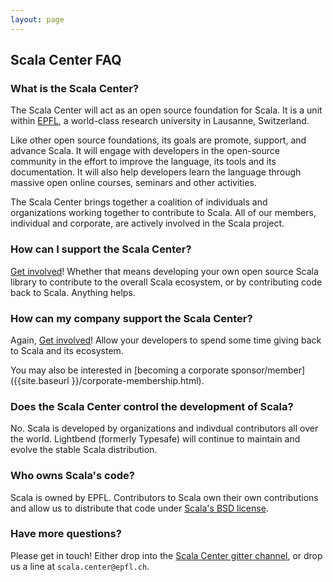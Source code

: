 ```yaml
---
layout: page
---
```


## Scala Center FAQ


### What is the Scala Center?

The Scala Center will act as an open source foundation for Scala. It is a unit
within [EPFL](http://epfl.ch), a world-class research university in Lausanne,
Switzerland.

Like other open source foundations, its goals are promote, support, and advance
Scala. It will engage with developers in the open-source community in the effort
to improve the language, its tools and its documentation. It will also help
developers learn the language through massive open online courses, seminars and
other activities.

The Scala Center brings together a coalition of individuals and organizations
working together to contribute to Scala.  All of our members, individual and
corporate, are actively involved in the Scala project.


### How can I support the Scala Center?

[Get involved](http://scala-lang.org/contribute/)! Whether that means developing
your own open source Scala library to contribute to the overall Scala ecosystem,
or by contributing code back to Scala. Anything helps.

### How can my company support the Scala Center?

Again, [Get involved](http://scala-lang.org/contribute/)! Allow your developers to
spend some time giving back to Scala and its ecosystem.

You may also be interested in
[becoming a corporate sponsor/member]({{site.baseurl }}/corporate-membership.html).

### Does the Scala Center control the development of Scala?

No. Scala is developed by organizations and indivdual contributors all over the
world. Lightbend (formerly Typesafe) will continue to maintain and evolve the
stable Scala distribution.

### Who owns Scala's code?

Scala is owned by EPFL. Contributors to Scala own their own contributions and
allow us to distribute that code under [Scala's BSD
license](http://scala-lang.org/license.html).

### Have more questions?

Please get in touch! Either drop into the [Scala Center gitter
channel](http://gitter.im/scala/center), or drop us a line at
`scala.center@epfl.ch`.
